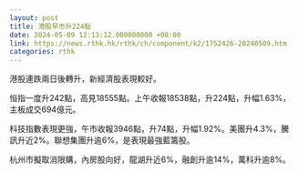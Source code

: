 ```yaml
---
layout: post
title: 港股早市升224點
date: 2024-05-09 12:13:12.000000000 +08:00
link: https://news.rthk.hk/rthk/ch/component/k2/1752426-20240509.htm
categories: rthk
---
```


港股連跌兩日後轉升，新經濟股表現較好。

恒指一度升242點，高見18555點。上午收報18538點，升224點，升幅1.63%，主板成交694億元。

科技指數表現更強，午市收報3946點，升74點，升幅1.92%。美團升4.3%，騰訊升近2%。聯想集團升逾6%，是表現最強藍籌股。

杭州市擬取消限購，內房股向好，龍湖升近6%，融創升逾14%，萬科升逾8%。
